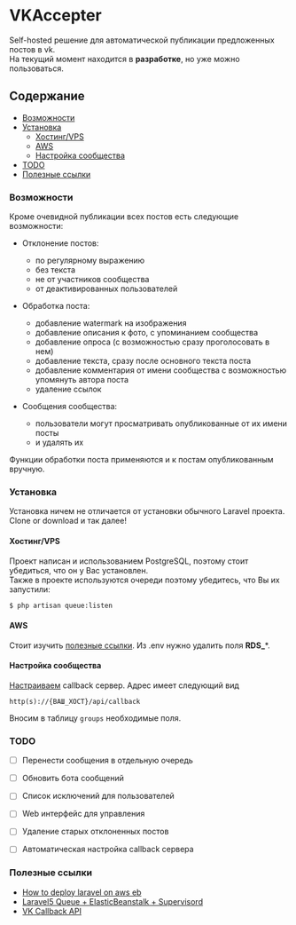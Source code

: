 # VKAccepter

Self-hosted решение для автоматической публикации предложенных постов в vk.\
На текущий момент находится в **разработке**, но уже можно пользоваться.


## Содержание

- [Возможности](#Возможности)
- [Установка](#Установка)
    - [Хостинг/VPS](#Хостинг/VPS)
    - [AWS](#AWS)
    - [Настройка сообщества](#Настройка-сообщества)
- [TODO](#TODO)
- [Полезные ссылки](#Полезные-ссылки)


### Возможности

Кроме очевидной публикации всех постов есть следующие возможности:

- Отклонение постов:
    - по регулярному выражению
    - без текста
    - не от участников сообщества
    - от деактивированных пользователей
    
- Обработка поста:
    - добавление watermark на изображения
    - добавление описания к фото, с упоминанием сообщества
    - добавление опроса (с возможностью сразу проголосовать в нем)
    - добавление текста, сразу после основного текста поста
    - добавление комментария от имени сообщества с возможностью упомянуть автора поста
    - удаление ссылок

- Сообщения сообщества:
    - пользователи могут просматривать опубликованные от их имени посты
    - и удалять их

Функции обработки поста применяются и к постам опубликованным вручную.

### Установка

Установка ничем не отличается от установки обычного Laravel проекта.\
Clone or download и так далее!

#### Хостинг/VPS
Проект написан и использованием PostgreSQL, поэтому стоит убедиться, что он у Вас установлен. \
Также в проекте используются очереди поэтому убедитесь, что Вы их запустили:
``` bash
$ php artisan queue:listen
```

#### AWS
Стоит изучить [полезные ссылки](#Полезные-ссылки).
Из .env нужно удалить поля **RDS_***.

#### Настройка сообщества
[Настраиваем](https://vk.com/dev/callback_api) callback сервер. Адрес имеет следующий вид
```
http(s)://{ВАШ_ХОСТ}/api/callback
```

Вносим в таблицу ```groups``` необходимые поля.

### TODO

- [ ] Перенести сообщения в отдельную очередь
- [ ] Обновить бота сообщений
- [ ] Список исключений для пользователей
- [ ] Web интерфейс для управления
- [ ] Удаление старых отклоненных постов
- [ ] Автоматическая настройка callback сервера


### Полезные ссылки

- [How to deploy laravel on aws eb](http://blog.goforyt.com/laravel-5-aws-elastic-beanstalk-production-guide/)
- [Laravel5 Queue + ElasticBeanstalk + Supervisord](https://gist.github.com/lifeofguenter/f8ea93f10a403807a719)
- [VK Callback API](https://vk.com/dev/callback_api)